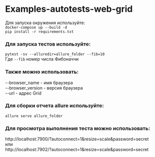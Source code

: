 # Examples-autotests-web-grid
Для запуска окружения используйте: \
`docker-compose up --build -d` \
`pip install -r requirements.txt`

### Для запуска тестов используйте:
`pytest -sv --alluredir=allure_folder --fib=10 ` \
Где `--fib` номер числа Фибоначчи

### Также можно использовать: 
--browser_name - имя браузера \
--browser_version - версия браузера \
--url - адрес Grid

### Для сборки отчета allure используйте:
`allure serve allure_folder`

### Для просмотра выполнения теста можно использовать:
http://localhost:7900/?autoconnect=1&resize=scale&password=secret \
или \
http://localhost:7902/?autoconnect=1&resize=scale&password=secret